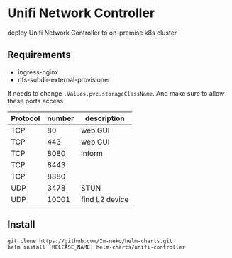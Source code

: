 # Unifi Network Controller

deploy Unifi Network Controller to on-premise k8s cluster 

## Requirements

- ingress-nginx
- nfs-subdir-external-provisioner 

It needs to change `.Values.pvc.storageClassName`.
And make sure to allow these ports access

| Protocol | number | description |
| -- | -- | -- |
| TCP | 80 | web GUI | 
| TCP | 443 | web GUI | 
| TCP | 8080 | inform | 
| TCP | 8443 |  | 
| TCP | 8880 |  | 
| UDP | 3478 | STUN | 
| UDP | 10001 | find L2 device | 


## Install
```
git clone https://github.com/Im-neko/helm-charts.git
helm install [RELEASE_NAME] helm-charts/unifi-controller
```
